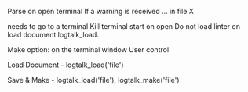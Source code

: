 
Parse on open terminal
If a warning is received
... in file X

needs to go to a terminal
Kill terminal start on open
Do not load linter on load document
logtalk_load.

Make option: on the terminal window
User control 

Load Document - logtalk_load('file')

Save & Make - logtalk_load('file'), logtalk_make('file')